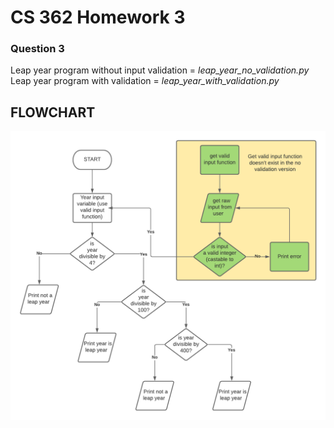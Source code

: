# CS 362 Homework 3
### Question 3

Leap year program without input validation = *leap_year_no_validation.py*
Leap year program with validation = *leap_year_with_validation.py* 

## FLOWCHART
![Flowchart for leap year program with validation (take out the yellow colored boxed section for flowchart without validation](./img/flowchart.png)
